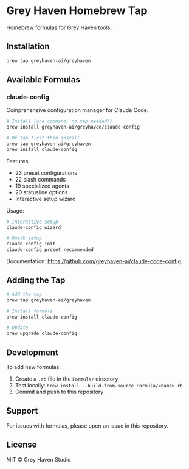 # Grey Haven Homebrew Tap

Homebrew formulas for Grey Haven tools.

## Installation

```bash
brew tap greyhaven-ai/greyhaven
```

## Available Formulas

### claude-config

Comprehensive configuration manager for Claude Code.

```bash
# Install (one command, no tap needed!)
brew install greyhaven-ai/greyhaven/claude-config

# Or tap first then install
brew tap greyhaven-ai/greyhaven
brew install claude-config
```

Features:
- 23 preset configurations
- 22 slash commands  
- 19 specialized agents
- 20 statusline options
- Interactive setup wizard

Usage:
```bash
# Interactive setup
claude-config wizard

# Quick setup
claude-config init
claude-config preset recommended
```

Documentation: https://github.com/greyhaven-ai/claude-code-config

## Adding the Tap

```bash
# Add the tap
brew tap greyhaven-ai/greyhaven

# Install formula
brew install claude-config

# Update
brew upgrade claude-config
```

## Development

To add new formulas:
1. Create a `.rb` file in the `Formula/` directory
2. Test locally: `brew install --build-from-source Formula/<name>.rb`
3. Commit and push to this repository

## Support

For issues with formulas, please open an issue in this repository.

## License

MIT © Grey Haven Studio